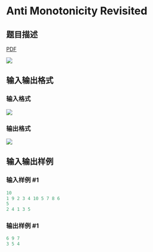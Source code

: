 # Anti Monotonicity Revisited

## 题目描述

[problemUrl]: https://uva.onlinejudge.org/index.php?option=com_onlinejudge&Itemid=8&category=24&page=show_problem&problem=2270

[PDF](https://uva.onlinejudge.org/external/112/p11295.pdf)

![](https://cdn.luogu.com.cn/upload/vjudge_pic/UVA11295/83db02da9ba0a40d899ba0013cd1a765ab2e6514.png)

## 输入输出格式

### 输入格式

![](https://cdn.luogu.com.cn/upload/vjudge_pic/UVA11295/659f4d8dfb91cbc248e7d487e1b69500ef829b3c.png)

### 输出格式

![](https://cdn.luogu.com.cn/upload/vjudge_pic/UVA11295/2f8f4ec0b2d53ecdf4361716191009770ee8bb1c.png)

## 输入输出样例

### 输入样例 #1

```cpp
10
1 9 2 3 4 10 5 7 8 6
5
2 4 1 3 5
```


### 输出样例 #1

```cpp
6 9 7
3 5 4
```


